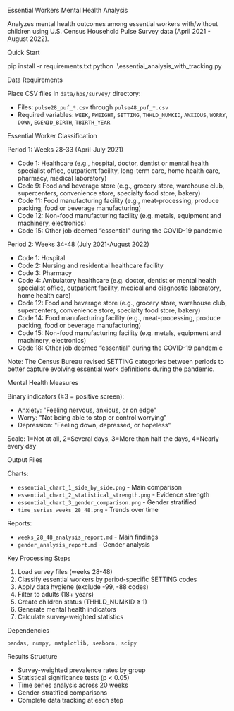 Essential Workers Mental Health Analysis

Analyzes mental health outcomes among essential workers with/without children using U.S. Census Household Pulse Survey data (April 2021 - August 2022).

Quick Start

pip install -r requirements.txt
python .\essential_analysis_with_tracking.py

Data Requirements

Place CSV files in `data/hps/survey/` directory:
- Files: `pulse28_puf_*.csv` through `pulse48_puf_*.csv`
- Required variables: `WEEK`, `PWEIGHT`, `SETTING`, `THHLD_NUMKID`, `ANXIOUS`, `WORRY`, `DOWN`, `EGENID_BIRTH`, `TBIRTH_YEAR`

Essential Worker Classification

Period 1: Weeks 28-33 (April-July 2021)
- Code 1: Healthcare (e.g., hospital, doctor, dentist or mental health specialist office, outpatient facility, long-term care, home health care, pharmacy, medical laboratory)
- Code 9: Food and beverage store (e.g., grocery store, warehouse club, supercenters, convenience store, specialty food store, bakery)
- Code 11: Food manufacturing facility (e.g., meat-processing, produce packing, food or beverage manufacturing)
- Code 12: Non-food manufacturing facility (e.g. metals, equipment and machinery, electronics)
- Code 15: Other job deemed “essential” during the COVID-19 pandemic

Period 2: Weeks 34-48 (July 2021-August 2022)
- Code 1: Hospital
- Code 2: Nursing and residential healthcare facility
- Code 3: Pharmacy
- Code 4: Ambulatory healthcare (e.g. doctor, dentist or mental health specialist office, outpatient facility, medical and diagnostic laboratory, home health care) 
- Code 12: Food and beverage store (e.g., grocery store, warehouse club, supercenters, convenience store, specialty food store, bakery) 
- Code 14: Food manufacturing facility (e.g., meat-processing, produce packing, food or beverage manufacturing) 
- Code 15: Non-food manufacturing facility (e.g. metals, equipment and machinery, electronics)
- Code 18: Other job deemed “essential” during the COVID-19 pandemic

Note: The Census Bureau revised SETTING categories between periods to better capture evolving essential work definitions during the pandemic.

Mental Health Measures

Binary indicators (≥3 = positive screen):
- Anxiety: "Feeling nervous, anxious, or on edge"
- Worry: "Not being able to stop or control worrying"
- Depression: "Feeling down, depressed, or hopeless"

Scale: 1=Not at all, 2=Several days, 3=More than half the days, 4=Nearly every day

Output Files

Charts:
- `essential_chart_1_side_by_side.png` - Main comparison
- `essential_chart_2_statistical_strength.png` - Evidence strength
- `essential_chart_3_gender_comparison.png` - Gender stratified
- `time_series_weeks_28_48.png` - Trends over time

Reports:
- `weeks_28_48_analysis_report.md` - Main findings
- `gender_analysis_report.md` - Gender analysis

Key Processing Steps

1. Load survey files (weeks 28-48)
2. Classify essential workers by period-specific SETTING codes
3. Apply data hygiene (exclude -99, -88 codes)
4. Filter to adults (18+ years)
5. Create children status (THHLD_NUMKID ≥ 1)
6. Generate mental health indicators
7. Calculate survey-weighted statistics

Dependencies

```
pandas, numpy, matplotlib, seaborn, scipy
```

Results Structure

- Survey-weighted prevalence rates by group
- Statistical significance tests (p < 0.05)
- Time series analysis across 20 weeks
- Gender-stratified comparisons
- Complete data tracking at each step
